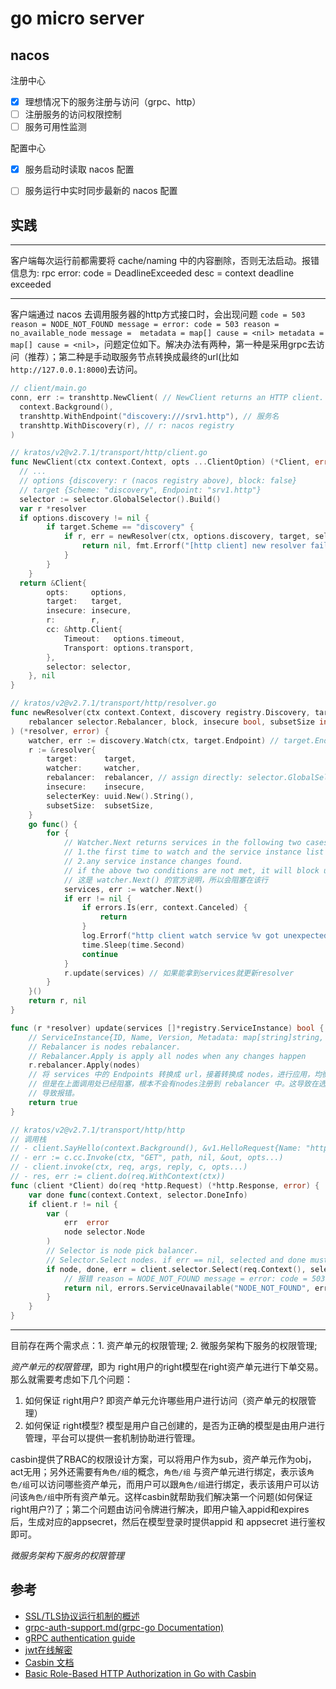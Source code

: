 # go micro server

## nacos

注册中心
- [x] 理想情况下的服务注册与访问（grpc、http）
- [ ] 注册服务的访问权限控制
- [ ] 服务可用性监测

配置中心
- [x] 服务启动时读取 nacos 配置
- [ ] 服务运行中实时同步最新的 nacos 配置


## 实践

---

客户端每次运行前都需要将 cache/naming 中的内容删除，否则无法启动。报错信息为: rpc error: code = DeadlineExceeded desc = context deadline exceeded

---

客户端通过 nacos 去调用服务器的http方式接口时，会出现问题 `code = 503 reason = NODE_NOT_FOUND message = error: code = 503 reason = no_available_node message =  metadata = map[] cause = <nil> metadata = map[] cause = <nil>`，问题定位如下。解决办法有两种，第一种是采用grpc去访问（推荐）；第二种是手动取服务节点转换成最终的url(比如 `http://127.0.0.1:8000`)去访问。
```go
// client/main.go
conn, err := transhttp.NewClient( // NewClient returns an HTTP client.
  context.Background(),
  transhttp.WithEndpoint("discovery:///srv1.http"), // 服务名
  transhttp.WithDiscovery(r), // r: nacos registry
)

// kratos/v2@v2.7.1/transport/http/client.go
func NewClient(ctx context.Context, opts ...ClientOption) (*Client, error) {
  // ...
  // options {discovery: r (nacos registry above), block: false}
  // target {Scheme: "discovery", Endpoint: "srv1.http"}
  selector := selector.GlobalSelector().Build()
  var r *resolver
  if options.discovery != nil {
		if target.Scheme == "discovery" {
			if r, err = newResolver(ctx, options.discovery, target, selector, options.block, insecure, options.subsetSize); err != nil {
				return nil, fmt.Errorf("[http client] new resolver failed!err: %v", options.endpoint)
			}
		} 
	}
  return &Client{
		opts:     options,
		target:   target,
		insecure: insecure,
		r:        r,
		cc: &http.Client{
			Timeout:   options.timeout,
			Transport: options.transport,
		},
		selector: selector,
	}, nil
}

// kratos/v2@v2.7.1/transport/http/resolver.go
func newResolver(ctx context.Context, discovery registry.Discovery, target *Target,
	rebalancer selector.Rebalancer, block, insecure bool, subsetSize int,
) (*resolver, error) {
	watcher, err := discovery.Watch(ctx, target.Endpoint) // target.Endpoint = srv1.http
	r := &resolver{
		target:      target,
		watcher:     watcher,
		rebalancer:  rebalancer, // assign directly: selector.GlobalSelector().Build()
		insecure:    insecure,
		selecterKey: uuid.New().String(),
		subsetSize:  subsetSize,
	}
	go func() {
		for {
			// Watcher.Next returns services in the following two cases:
			// 1.the first time to watch and the service instance list is not empty.
			// 2.any service instance changes found.
			// if the above two conditions are not met, it will block until context deadline exceeded or canceled
			// 这是 watcher.Next() 的官方说明，所以会阻塞在该行
			services, err := watcher.Next()
			if err != nil {
				if errors.Is(err, context.Canceled) {
					return
				}
				log.Errorf("http client watch service %v got unexpected error:=%v", target, err)
				time.Sleep(time.Second)
				continue
			}
			r.update(services) // 如果能拿到services就更新resolver
		}
	}()
	return r, nil
}

func (r *resolver) update(services []*registry.ServiceInstance) bool {
	// ServiceInstance{ID, Name, Version, Metadata: map[string]string, Endpoints: []string}
	// Rebalancer is nodes rebalancer.
	// Rebalancer.Apply is apply all nodes when any changes happen
	r.rebalancer.Apply(nodes) 
	// 将 services 中的 Endpoints 转换成 url，接着转换成 nodes，进行应用，均衡器会选择某个node进行访问，
	// 但是在上面调用处已经阻塞，根本不会有nodes注册到 rebalancer 中。这导致在选择node访问时，其数组为空，
	// 导致报错。
	return true
}

// kratos/v2@v2.7.1/transport/http/http
// 调用栈
// - client.SayHello(context.Background(), &v1.HelloRequest{Name: "http yes!"})
// - err := c.cc.Invoke(ctx, "GET", path, nil, &out, opts...)
// - client.invoke(ctx, req, args, reply, c, opts...)
// - res, err := client.do(req.WithContext(ctx))
func (client *Client) do(req *http.Request) (*http.Response, error) {
	var done func(context.Context, selector.DoneInfo)
	if client.r != nil {
		var (
			err  error
			node selector.Node
		)
		// Selector is node pick balancer.
		// Selector.Select nodes. if err == nil, selected and done must not be empty.
		if node, done, err = client.selector.Select(req.Context(), selector.WithNodeFilter(client.opts.nodeFilters...)); err != nil {
			// 报错 reason = NODE_NOT_FOUND message = error: code = 503 reason = no_available_node message =  metadata = map[] cause = <nil> metadata = map[] cause = <nil>
			return nil, errors.ServiceUnavailable("NODE_NOT_FOUND", err.Error())
		}
	}
}
```

---

目前存在两个需求点：1. 资产单元的权限管理; 2. 微服务架构下服务的权限管理;

*资产单元的权限管理*，即为 right用户的right模型在right资产单元进行下单交易。那么就需要考虑如下几个问题：

1. 如何保证 right用户? 即资产单元允许哪些用户进行访问（资产单元的权限管理）
2. 如何保证 right模型? 模型是用户自己创建的，是否为正确的模型是由用户进行管理，平台可以提供一套机制协助进行管理。

casbin提供了RBAC的权限设计方案，可以将用户作为sub，资产单元作为obj，act无用；另外还需要有`角色/组`的概念，`角色/组` 与资产单元进行绑定，表示该`角色/组`可以访问哪些资产单元，而用户可以跟`角色/组`进行绑定，表示该用户可以访问该`角色/组`中所有资产单元。这样casbin就帮助我们解决第一个问题(如何保证 right用户?)了；第二个问题由访问令牌进行解决，即用户输入appid和expires后，生成对应的appsecret，然后在模型登录时提供appid 和 appsecret 进行鉴权即可。



*微服务架构下服务的权限管理*



## 参考

- [SSL/TLS协议运行机制的概述](https://www.ruanyifeng.com/blog/2014/02/ssl_tls.html)
- [grpc-auth-support.md(grpc-go Documentation)](https://github.com/grpc/grpc-go/blob/master/Documentation/grpc-auth-support.md)
- [gRPC authentication guide](https://grpc.io/docs/guides/auth/)
- [jwt在线解密](https://www.box3.cn/tools/jwt.html)
- [Casbin 文档](https://casbin.org/zh/docs/overview)
- [Basic Role-Based HTTP Authorization in Go with Casbin](https://zupzup.org/casbin-http-role-auth/)